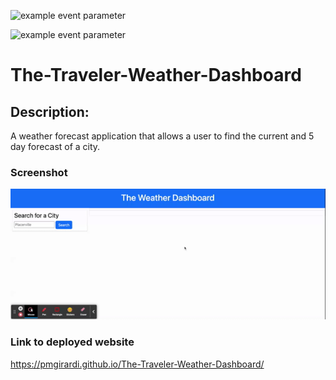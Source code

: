 
![example event parameter](https://img.shields.io/badge/Bootstrap-563D7C?style=for-the-badge&logo=bootstrap&logoColor=white)

![example event parameter](	https://img.shields.io/badge/jQuery-0769AD?style=for-the-badge&logo=jquery&logoColor=white)


# The-Traveler-Weather-Dashboard

## Description:

A weather forecast application that allows a user to find the current and 5 day forecast of a city.

### Screenshot

![Deployed Website](images/demo.gif)

### Link to deployed website

https://pmgirardi.github.io/The-Traveler-Weather-Dashboard/
